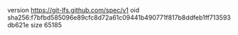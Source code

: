 version https://git-lfs.github.com/spec/v1
oid sha256:f7bfbd585096e89cfc8d72a61c09441b490771f817b8ddfeb1ff713593db621e
size 65185
